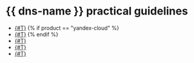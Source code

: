 # {{ dns-name }} practical guidelines

* [{#T}](local-dns-cache.md)
{% if product == "yandex-cloud" %}
* [{#T}](connect-migration.md)
{% endif %}
* [{#T}](dns-integration.md)
* [{#T}](mdb-dns-peering.md)
* [{#T}](cert-manager-webhook.md)